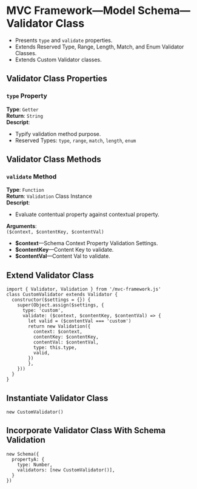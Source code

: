 # MVC Framework—Model Schema—Validator Class
 - Presents `type` and `validate` properties.  
 - Extends Reserved Type, Range, Length, Match, and Enum Validator Classes.  
 - Extends Custom Validator classes.  

## Validator Class Properties
### `type` Property
**Type**: `Getter`  
**Return**: `String`  
**Descript**:    
 - Typify validation method purpose.  
 - Reserved Types: `type`, `range`, `match`, `length`, `enum`  

## Validator Class Methods
### `validate` Method
**Type**: `Function`  
**Return**: `Validation` Class Instance  
**Descript**:  
 - Evaluate contentual property against contextual property.  

**Arguments**:  
`($context, $contentKey, $contentVal)`
 - **$context**—Schema Context Property Validation Settings.  
 - **$contentKey**—Content Key to validate.  
 - **$contentVal**—Content Val to validate.  

 ## Extend Validator Class

```
import { Validator, Validation } from '/mvc-framework.js'
class CustomValidator extends Validator {
  constructor($settings = {}) {
    super(Object.assign($settings, {
      type: 'custom',
      validate: ($context, $contentKey, $contentVal) => {
        let valid = ($contentVal === 'custom')
        return new Validation({
          context: $context,
          contentKey: $contentKey,
          contentVal: $contentVal,
          type: this.type,
          valid,
        })
    	},
    }))
  }
}
```
## Instantiate Validator Class
```
new CustomValidator()
```
## Incorporate Validator Class With Schema Validation
```
new Schema({
  propertyA: {
    type: Number,
    validators: [new CustomValidator()],
  }
})
```
